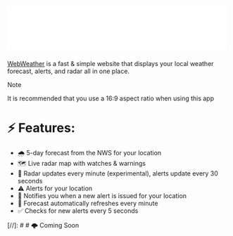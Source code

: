 ## <img src="./assets/logo.png" alt="WebWeather Logo" width="500"/>
[WebWeather](https://cgray1234.github.io/WebWeather/) is a fast & simple website that displays your local weather forecast, alerts, and radar all in one place.


> [!NOTE]
> It is recommended that you use a 16:9 aspect ratio when using this app

# ⚡ Features:
- 🌧️ 5-day forecast from the NWS for your location
- 🗺️ Live radar map with watches & warnings
- 📡 Radar updates every minute (experimental), alerts update every 30 seconds
- ⚠️ Alerts for your location
- 🔔 Notifies you when a new alert is issued for your location
- 🔄️ Forecast automatically refreshes every minute
- ✅ Checks for new alerts every 5 seconds

[//]: # # 🌩️ Coming Soon
